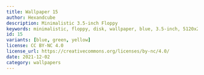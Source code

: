 ```yaml
---
title: Wallpaper 15
author: Hexandcube
description: Minimalistic 3.5-inch Floppy
keywords: minimalistic, floppy, disk, wallpaper, blue, 3.5-inch, 5120x2880, desktop, wallpapers
id: 15
variants: [blue, green, yellow]
license: CC BY-NC 4.0
license_url: https://creativecommons.org/licenses/by-nc/4.0/
date: 2021-12-02
category: wallpapers
---
```

